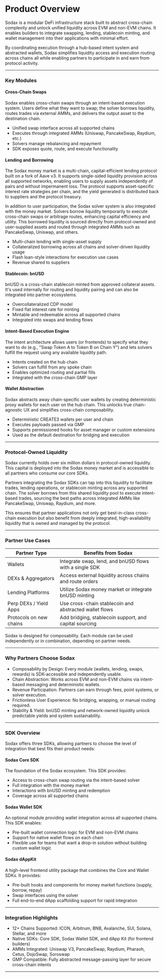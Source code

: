 # Product Overview

Sodax is a modular DeFi infrastructure stack built to abstract cross-chain complexity and unlock unified liquidity across EVM and non-EVM chains. It enables builders to integrate swapping, lending, stablecoin minting, and wallet management into their applications with minimal effort.

By coordinating execution through a hub-based intent system and abstracted wallets, Sodax simplifies liquidity access and execution routing across chains all while enabling partners to participate in and earn from protocol activity.

***

### Key Modules

#### Cross-Chain Swaps

Sodax enables cross-chain swaps through an intent-based execution system. Users define what they want to swap; the solver borrows liquidity, routes trades via external AMMs, and delivers the output asset to the destination chain.

* Unified swap interface across all supported chains
* Executes through integrated AMMs (Uniswap, PancakeSwap, Raydium, etc.)
* Solvers manage rebalancing and repayment
* SDK exposes quote, route, and execute functionality

#### Lending and Borrowing

The Sodax money market is a multi-chain, capital-efficient lending protocol built on a fork of Aave v3. It supports single-sided liquidity provision across all supported networks, enabling users to supply assets independently of pairs and without impermanent loss. The protocol supports asset-specific interest rate strategies per chain, and the yield generated is distributed back to suppliers and the protocol treasury.

In addition to user participation, the Sodax solver system is also integrated with the money market. Solvers borrow liquidity temporarily to execute cross-chain swaps or arbitrage routes, enhancing capital efficiency and utility. This borrowed liquidity is sourced directly from protocol-owned and user-supplied assets and routed through integrated AMMs such as PancakeSwap, Uniswap, and others.

* Multi-chain lending with single-asset supply
* Collateralized borrowing across all chains and solver-driven liquidity usage
* Flash loan-style interactions for execution use cases
* Revenue shared to suppliers

#### Stablecoin: bnUSD

bnUSD is a cross-chain stablecoin minted from approved collateral assets. It's used internally for routing and liquidity pairing and can also be integrated into partner ecosystems.

* Overcollateralized CDP model
* Fixed flat interest rate for minting
* Mintable and redeemable across all supported chains
* Integrated into swaps and lending flows

#### Intent-Based Execution Engine

The intent architecture allows users (or frontends) to specify what they want to do (e.g., "Swap Token A to Token B on Chain Y") and lets solvers fulfill the request using any available liquidity path.

* Intents created on the hub chain
* Solvers can fulfill from any spoke chain
* Enables optimized routing and partial fills
* Integrated with the cross-chain GMP layer

#### Wallet Abstraction

Sodax abstracts away chain-specific user wallets by creating deterministic proxy wallets for each user on the hub chain. This unlocks true chain-agnostic UX and simplifies cross-chain composability.

* Deterministic CREATE3 wallets per user and chain
* Executes payloads passed via GMP
* Supports permissioned hooks for asset manager or custom extensions
* Used as the default destination for bridging and execution

***

### Protocol-Owned Liquidity

Sodax currently holds over six million dollars in protocol-owned liquidity. This capital is deployed into the Sodax money market and is accessible to all partners who consume our core SDKs.

Partners integrating the Sodax SDKs can tap into this liquidity to facilitate trades, lending operations, or stablecoin minting across any supported chain. The solver borrows from this shared liquidity pool to execute intent-based trades, sourcing the best paths across integrated AMMs like PancakeSwap, Uniswap, Raydium, and more.

This ensures that partner applications not only get best-in-class cross-chain execution but also benefit from deeply integrated, high-availability liquidity that is owned and managed by the protocol.

***

### Partner Use Cases

| Partner Type            | Benefits from Sodax                                      |
| ----------------------- | -------------------------------------------------------- |
| Wallets                 | Integrate swap, lend, and bnUSD flows with a single SDK  |
| DEXs & Aggregators      | Access external liquidity across chains and route orders |
| Lending Platforms       | Utilize Sodax money market or integrate bnUSD minting    |
| Perp DEXs / Yield Apps  | Use cross-chain stablecoin and abstracted wallet flows   |
| Protocols on new chains | Add bridging, stablecoin support, and capital sourcing   |

Sodax is designed for composability. Each module can be used independently or in combination, depending on partner needs.

***

### Why Partners Choose Sodax

* Composability by Design: Every module (wallets, lending, swaps, rewards) is SDK-accessible and independently usable.
* Chain Abstraction: Works across EVM and non-EVM chains via intent-based messaging and deterministic wallets.
* Revenue Participation: Partners can earn through fees, point systems, or solver execution.
* Frictionless User Experience: No bridging, wrapping, or manual routing required.
* Stability & Yield: bnUSD minting and network-owned liquidity unlock predictable yields and system sustainability.

***

### SDK Overview

Sodax offers three SDKs, allowing partners to choose the level of integration that best fits their product needs:

#### Sodax Core SDK

The foundation of the Sodax ecosystem. This SDK provides:

* Access to cross-chain swap routing via the intent-based solver
* Full integration with the money market
* Interactions with bnUSD minting and redemption
* Coverage across all supported chains

#### Sodax Wallet SDK

An optional module providing wallet integration across all supported chains. This SDK enables:

* Pre-built wallet connection logic for EVM and non-EVM chains
* Support for native wallet flows on each chain
* Flexible use for teams that want a drop-in solution without building custom wallet logic

#### Sodax dAppKit

A high-level frontend utility package that combines the Core and Wallet SDKs. It provides:

* Pre-built hooks and components for money market functions (supply, borrow, repay)
* Swap interfaces using the solver
* Full end-to-end dApp scaffolding support for rapid integration

***

### Integration Highlights

* 12+ Chains Supported: ICON, Arbitrum, BNB, Avalanche, SUI, Solana, Stellar, and more
* Native SDKs: Core SDK, Sodax Wallet SDK, and dApp Kit (for frontend builders)
* AMMs Integrated: Uniswap V3, PancakeSwap, Raydium, Pharaoh, Cetus, DojoSwap, Soroswap
* GMP Compatible: Fully abstracted message-passing layer for secure cross-chain intents

***
